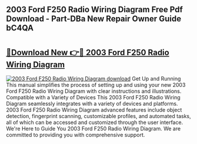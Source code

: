 ## 2003 Ford F250 Radio Wiring Diagram Free Pdf Download - Part-DBa New Repair Owner Guide bC4QA

# <h2><a href="http://dfjhmx.blite.top/?on=2003+Ford+F250+Radio+Wiring+Diagram">🔗Download New 👉🔴 2003 Ford F250 Radio Wiring Diagram</a></h2>

[![2003 Ford F250 Radio Wiring Diagram download](https://i.imgur.com/lujVjoI.png)](http://dfjhmx.blite.top/?on=2003+Ford+F250+Radio+Wiring+Diagram)
Get Up and Running This manual simplifies the process of setting up and using your new 2003 Ford F250 Radio Wiring Diagram with clear instructions and illustrations. Compatible with a Variety of Devices This 2003 Ford F250 Radio Wiring Diagram seamlessly integrates with a variety of devices and platforms. 2003 Ford F250 Radio Wiring Diagram advanced features include object detection, fingerprint scanning, customizable profiles, and automated tasks, all of which can be accessed and customized through the user interface. We're Here to Guide You 2003 Ford F250 Radio Wiring Diagram. We are committed to providing you with comprehensive support.
